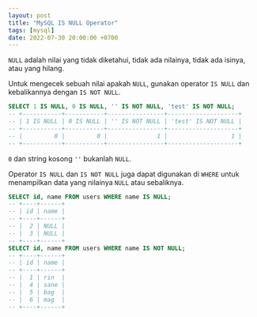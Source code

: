 ```yaml
---
layout: post
title: "MySQL IS NULL Operator"
tags: [mysql]
date: 2022-07-30 20:00:00 +0700
---
```


`NULL` adalah nilai yang tidak diketahui, tidak ada nilainya, tidak ada isinya, atau yang hilang.

Untuk mengecek sebuah nilai apakah `NULL`, gunakan operator `IS NULL` dan kebalikannya dengan `IS NOT NULL`.

```sql
SELECT 1 IS NULL, 0 IS NULL, '' IS NOT NULL, 'test' IS NOT NULL;
-- +-----------+-----------+----------------+--------------------+
-- | 1 IS NULL | 0 IS NULL | '' IS NOT NULL | 'test' IS NOT NULL |
-- +-----------+-----------+----------------+--------------------+
-- |         0 |         0 |              1 |                  1 |
-- +-----------+-----------+----------------+--------------------+
```

`0` dan string kosong `''` bukanlah `NULL`.

Operator `IS NULL` dan `IS NOT NULL` juga dapat digunakan di `WHERE` untuk menampilkan data yang nilainya `NULL` atau sebaliknya.

```sql
SELECT id, name FROM users WHERE name IS NULL;
-- +----+------+
-- | id | name |
-- +----+------+
-- |  2 | NULL |
-- |  3 | NULL |
-- +----+------+
SELECT id, name FROM users WHERE name IS NOT NULL;
-- +----+------+
-- | id | name |
-- +----+------+
-- |  1 | rin  |
-- |  4 | sane |
-- |  5 | bag  |
-- |  6 | mag  |
-- +----+------+
```